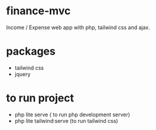 # finance-mvc
Income / Expense web app with  php, tailwind css and ajax.

# packages
- tailwind css
- jquery

# to run project
- php lite serve ( to run php development server)
- php lite tailwind:serve (to run tailwind css)

